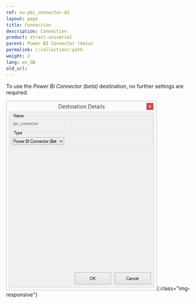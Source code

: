 ```yaml
---
ref: xu-pbi_connector-02
layout: page
title: Connection
description: Connection
product: xtract-universal
parent: Power BI Connector (beta)
permalink: /:collection/:path
weight: 2
lang: en_GB
old_url:
---
```


To use the *Power BI Connector (beta)* destination, no further settings are required.

![Power BI Connector (beta) destination](/img/content/XU_pbi_connector_connection.jpg){:class="img-responsive"}